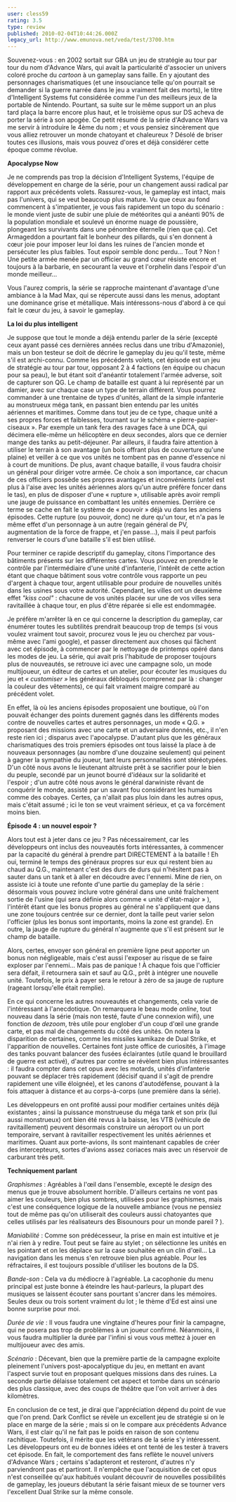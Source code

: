 ```yaml
---
user: cless59
rating: 3.5
type: review
published: 2010-02-04T10:44:26.000Z
legacy_url: http://www.emunova.net/veda/test/3700.htm
---
```

Souvenez-vous : en 2002 sortait sur GBA un jeu de stratégie au tour par tour du nom d'Advance Wars, qui avait la particularité d'associer un univers coloré proche du _cartoon_ à un gameplay sans faille. En y ajoutant des personnages charismatiques (et une insouciance telle qu'on pourrait se demander si la guerre narrée dans le jeu a vraiment fait des morts), le titre d'Intelligent Systems fut considérée comme l'un des meilleurs jeux de la portable de Nintendo. Pourtant, sa suite sur le même support un an plus tard plaça la barre encore plus haut, et le troisième opus sur DS acheva de porter la série à son apogée. Ce petit résumé de la série d'Advance Wars va me servir à introduire le 4ème du nom ; et vous pensiez sincèrement que vous alliez retrouver un monde chatoyant et chaleureux ? Désolé de briser toutes ces illusions, mais vous pouvez d'ores et déjà considérer cette époque comme révolue.  

  

**Apocalypse Now**  

Je ne comprends pas trop la décision d'Intelligent Systems, l'équipe de développement en charge de la série, pour un changement aussi radical par rapport aux précédents volets. Rassurez-vous, le gameplay est intact, mais pas l'univers, qui se veut beaucoup plus mature. Vu que ceux au fond commencent à s'impatienter, je vous fais rapidement un topo du scénario : le monde vient juste de subir une pluie de météorites qui a anéanti 90% de la population mondiale et soulevé un énorme nuage de poussière, plongeant les survivants dans une pénombre éternelle (rien que ça). Cet Armageddon a pourtant fait le bonheur des pillards, qui s'en donnent à cœur joie pour imposer leur loi dans les ruines de l'ancien monde et persécuter les plus faibles. Tout espoir semble donc perdu... Tout ? Non ! Une petite armée menée par un officier au grand cœur résiste encore et toujours à la barbarie, en secourant la veuve et l'orphelin dans l'espoir d'un monde meilleur...  

Vous l'aurez compris, la série se rapproche maintenant d'avantage d'une ambiance à la Mad Max, qui se répercute aussi dans les menus, adoptant une dominance grise et métallique. Mais intéressons-nous d'abord à ce qui fait le cœur du jeu, à savoir le gameplay.  

  

**La loi du plus intelligent**   

Je suppose que tout le monde a déjà entendu parler de la série (excepté ceux ayant passé ces dernières années reclus dans une tribu d'Amazonie), mais un bon testeur se doit de décrire le gameplay du jeu qu'il teste, même s'il est archi-connu. Comme les précédents volets, cet épisode est un jeu de stratégie au tour par tour, opposant 2 à 4 factions (en équipe ou chacun pour sa peau), le but étant soit d'anéantir totalement l'armée adverse, soit de capturer son QG. Le champ de bataille est quant à lui représenté par un damier, avec sur chaque case un type de terrain différent. Vous pourrez commander à une trentaine de types d'unités, allant de la simple infanterie au monstrueux méga tank, en passant bien entendu par les unités aériennes et maritimes. Comme dans tout jeu de ce type, chaque unité a ses propres forces et faiblesses, tournant sur le schéma « pierre-papier-ciseaux ». Par exemple un tank fera des ravages face à une DCA, qui décimera elle-même un hélicoptère en deux secondes, alors que ce dernier mange des tanks au petit-déjeuner. Par ailleurs, il faudra faire attention à utiliser le terrain à son avantage (un bois offrant plus de couverture qu'une plaine) et veiller à ce que vos unités ne tombent pas en panne d'essence ni à court de munitions. De plus, avant chaque bataille, il vous faudra choisir un général pour diriger votre armée. Ce choix a son importance, car chacun de ces officiers possède ses propres avantages et inconvénients (untel est plus à l'aise avec les unités aériennes alors qu'un autre préfère foncer dans le tas), en plus de disposer d'une « rupture », utilisable après avoir rempli une jauge de puissance en combattant les unités ennemies. Derrière ce terme se cache en fait le système de « pouvoir » déjà vu dans les anciens épisodes. Cette rupture (ou pouvoir, donc) ne dure qu'un tour, et n'a pas le même effet d'un personnage à un autre (regain général de PV, augmentation de la force de frappe, et j'en passe...), mais il peut parfois renverser le cours d'une bataille s'il est bien utilisé.  

Pour terminer ce rapide descriptif du gameplay, citons l'importance des bâtiments présents sur les différentes cartes. Vous pouvez en prendre le contrôle par l'intermédiaire d'une unité d'infanterie, l'intérêt de cette action étant que chaque bâtiment sous votre contrôle vous rapporte un peu d'argent à chaque tour, argent utilisable pour produire de nouvelles unités dans les usines sous votre autorité. Cependant, les villes ont un deuxième effet _"kiss cool"_ : chacune de vos unités placée sur une de vos villes sera ravitaillée à chaque tour, en plus d'être réparée si elle est endommagée.  

  

Je préfère m'arrêter là en ce qui concerne la description du gameplay, car énumérer toutes les subtilités prendrait beaucoup trop de temps (si vous voulez vraiment tout savoir, procurez vous le jeu ou cherchez par vous-même avec l'ami google), et passer directement aux choses qui fâchent avec cet épisode, à commencer par le nettoyage de printemps opéré dans les modes de jeu. La série, qui avait pris l'habitude de proposer toujours plus de nouveautés, se retrouve ici avec une campagne solo, un mode multijoueur, un éditeur de cartes et un atelier, pour écouter les musiques du jeu et _« customiser »_ les généraux débloqués (comprenez par là : changer la couleur des vêtements), ce qui fait vraiment maigre comparé au précédent volet.  

En effet, là où les anciens épisodes proposaient une boutique, où l'on pouvait échanger des points durement gagnés dans les différents modes contre de nouvelles cartes et autres personnages, un mode « Q.G. » proposant des missions avec une carte et un adversaire donnés, etc., il n'en reste rien ici ; disparus avec l'apocalypse. D'autant plus que les généraux charismatiques des trois premiers épisodes ont tous laissé la place à de nouveaux personnages (au nombre d'une douzaine seulement) qui peinent à gagner la sympathie du joueur, tant leurs personnalités sont stéréotypées. D'un côté nous avons le lieutenant altruiste prêt à se sacrifier pour le bien du peuple, secondé par un jeunot bourré d'idéaux sur la solidarité et l'espoir ; d'un autre côté nous avons le général darwiniste rêvant de conquérir le monde, assisté par un savant fou considérant les humains comme des cobayes. Certes, ça n'allait pas plus loin dans les autres opus, mais c'était assumé ; ici le ton se veut vraiment sérieux, et ça va forcément moins bien.  

  

**Épisode 4 : un nouvel espoir ?**  

Alors tout est à jeter dans ce jeu ? Pas nécessairement, car les développeurs ont inclus des nouveautés forts intéressantes, à commencer par la capacité du général à prendre part DIRECTEMENT à la bataille ! Eh oui, terminé le temps des généraux propres sur eux qui restent bien au chaud au Q.G., maintenant c'est des durs de durs qui n'hésitent pas à sauter dans un tank et à aller en découdre avec l'ennemi. Mine de rien, on assiste ici à toute une refonte d'une partie du gameplay de la série : désormais vous pouvez inclure votre général dans une unité fraîchement sortie de l'usine (qui sera définie alors comme « unité d'état-major » ), l'intérêt étant que les bonus propres au général ne s'appliquent que dans une zone toujours centrée sur ce dernier, dont la taille peut varier selon l'officier (plus les bonus sont importants, moins la zone est grande). En outre, la jauge de rupture du général n'augmente que s'il est présent sur le champ de bataille.  

Alors, certes, envoyer son général en première ligne peut apporter un bonus non négligeable, mais c'est aussi l'exposer au risque de se faire exploser par l'ennemi... Mais pas de panique ! À chaque fois que l'officier sera défait, il retournera sain et sauf au Q.G., prêt à intégrer une nouvelle unité. Toutefois, le prix à payer sera le retour à zéro de sa jauge de rupture (rageant lorsqu'elle était remplie).  

  

En ce qui concerne les autres nouveautés et changements, cela varie de l'intéressant à l'anecdotique. On remarquera le beau mode _online_, tout nouveau dans la série (mais non testé, faute d'une connexion wifi), une fonction de _dezoom_, très utile pour englober d'un coup d'œil une grande carte, et pas mal de changements du côté des unités. On notera la disparition de certaines, comme les missiles kamikaze de Dual Strike, et l'apparition de nouvelles. Certaines font juste office de curiosités, à l'image des tanks pouvant balancer des fusées éclairantes (utile quand le brouillard de guerre est activé), d'autres par contre se révèlent bien plus intéressantes : il faudra compter dans cet opus avec les motards, unités d'infanterie pouvant se déplacer très rapidement (décisif quand il s'agit de prendre rapidement une ville éloignée), et les canons d'autodéfense, pouvant à la fois attaquer à distance et au corps-à-corps (une première dans la série).  

Les développeurs en ont profité aussi pour modifier certaines unités déjà existantes ; ainsi la puissance monstrueuse du méga tank et son prix (lui aussi monstrueux) ont bien été revus à la baisse, les VTB (véhicule de ravitaillement) peuvent désormais construire un aéroport ou un port temporaire, servant à ravitailler respectivement les unités aériennes et maritimes. Quant aux porte-avions, ils sont maintenant capables de créer des intercepteurs, sortes d'avions assez coriaces mais avec un réservoir de carburant très petit.  

  

**Techniquement parlant**  

_Graphismes_ : Agréables à l'œil dans l'ensemble, excepté le _design_ des menus que je trouve absolument horrible. D'ailleurs certains ne vont pas aimer les couleurs, bien plus sombres, utilisées pour les graphismes, mais c'est une conséquence logique de la nouvelle ambiance (vous ne pensiez tout de même pas qu'on utiliserait des couleurs aussi chatoyantes que celles utilisés par les réalisateurs des Bisounours pour un monde pareil ? ).  

  

_Maniabilité_ : Comme son prédécesseur, la prise en main est intuitive et je n'ai rien à y redire. Tout peut se faire au stylet ; on sélectionne les unités en les pointant et on les déplace sur la case souhaitée en un clin d'œil... La navigation dans les menus s'en retrouve bien plus agréable. Pour les réfractaires, il est toujours possible d'utiliser les boutons de la DS.  

  

_Bande-son_ : Cela va du médiocre à l'agréable. La cacophonie du menu principal est juste bonne à éteindre les haut-parleurs, la plupart des musiques se laissent écouter sans pourtant s'ancrer dans les mémoires. Seules deux ou trois sortent vraiment du lot ; le thème d'Ed est ainsi une bonne surprise pour moi.  

  

_Durée de vie_ : Il vous faudra une vingtaine d'heures pour finir la campagne, qui ne posera pas trop de problèmes à un joueur confirmé. Néanmoins, il vous faudra multiplier la durée par l'infini si vous vous mettez à jouer en multijoueur avec des amis.  

  

_Scénario_ : Décevant, bien que la première partie de la campagne exploite pleinement l'univers post-apocalyptique du jeu, en mettant en avant l'aspect survie tout en proposant quelques missions dans des ruines. La seconde partie délaisse totalement cet aspect et tombe dans un scénario des plus classique, avec des coups de théâtre que l'on voit arriver à des kilomètres.  

  

En conclusion de ce test, je dirai que l'appréciation dépend du point de vue que l'on prend. Dark Conflict se révèle un excellent jeu de stratégie si on le place en marge de la série ; mais si on le compare aux précédents Advance Wars, il est clair qu'il ne fait pas le poids en raison de son contenu rachitique. Toutefois, il mérite que les vétérans de la série s'y intéressent. Les développeurs ont eu de bonnes idées et ont tenté de les tester à travers cet épisode. En fait, le comportement des fans reflète le nouvel univers d'Advance Wars ; certains s'adapteront et resteront, d'autres n'y parviendront pas et partiront. Il n'empêche que l'acquisition de cet opus n'est conseillée qu'aux habitués voulant découvrir de nouvelles possibilités de gameplay, les joueurs débutant la série faisant mieux de se tourner vers l'excellent Dual Strike sur la même console.